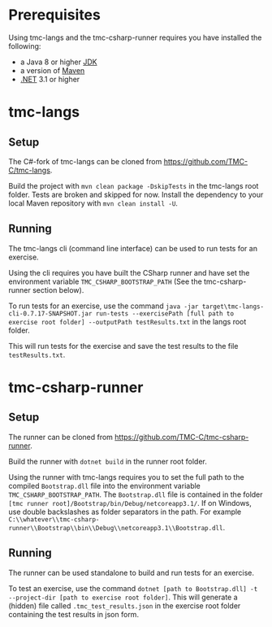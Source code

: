 # Prerequisites

Using tmc-langs and the tmc-csharp-runner requires you have installed the following:
- a Java 8 or higher [JDK](https://www.oracle.com/java/technologies/javase/javase-jdk8-downloads.html) 
- a version of [Maven](https://maven.apache.org/download.cgi)
- [.NET](https://dotnet.microsoft.com/download) 3.1 or higher

# tmc-langs

## Setup

The C#-fork of tmc-langs can be cloned from https://github.com/TMC-C/tmc-langs.

Build the project with ```mvn clean package -DskipTests``` in the tmc-langs root folder. Tests are broken and skipped for now. Install the dependency to your local Maven repository with ```mvn clean install -U```.

## Running

The tmc-langs cli (command line interface) can be used to run tests for an exercise. 

Using the cli requires you have built the CSharp runner and have set the environment variable ```TMC_CSHARP_BOOTSTRAP_PATH``` (See the tmc-csharp-runner section below).

To run tests for an exercise, use the command ```java -jar target\tmc-langs-cli-0.7.17-SNAPSHOT.jar run-tests --exercisePath [full path to exercise root folder] --outputPath testResults.txt``` in the langs root folder.

This will run tests for the exercise and save the test results to the file ```testResults.txt```.

# tmc-csharp-runner 

## Setup

The runner can be cloned from https://github.com/TMC-C/tmc-csharp-runner.

Build the runner with ```dotnet build``` in the runner root folder.

Using the runner with tmc-langs requires you to set the full path to the compiled ```Bootstrap.dll``` file into the environment variable ```TMC_CSHARP_BOOTSTRAP_PATH```. The ```Bootstrap.dll``` file is contained in the folder ```[tmc runner root]/Bootstrap/bin/Debug/netcoreapp3.1/```. If on Windows, use double backslashes as folder separators in the path. For example ```C:\\whatever\\tmc-csharp-runner\\Bootstrap\\bin\\Debug\\netcoreapp3.1\\Bootstrap.dll```.

## Running

The runner can be used standalone to build and run tests for an exercise.

To test an exercise, use the command ```dotnet [path to Bootstrap.dll] -t --project-dir [path to exercise root folder]```. This will generate a (hidden) file called ```.tmc_test_results.json``` in the exercise root folder containing the test results in json form.
